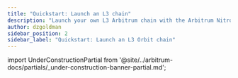 ```yaml
---
title: "Quickstart: Launch an L3 chain"
description: "Launch your own L3 Arbitrum chain with the Arbitrum Nitro codebase's new license. Settle to Arbitrum's L2 chains via bridge contracts on the underlying L2 chain (One or Nova). No need for permission from the Arbitrum DAO or Offchain Labs to create your L3. Modify the Nitro codebase freely for your L3. Stay tuned for more information."
author: dzgoldman
sidebar_position: 2
sidebar_label: "Quickstart: Launch an L3 Orbit chain"
---
```


import UnderConstructionPartial from '@site/../arbitrum-docs/partials/_under-construction-banner-partial.md'; 

<UnderConstructionPartial />